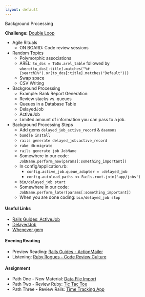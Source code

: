 ```yaml
---
layout: default
---
```


Background Processing

**Challenge:** [Double Loop](https://github.com/rposborne/rails_assignments/blob/master/challenges/double_loop_challenge.rb)

* Agile Rituals
  * ON BOARD: Code review sessions
* Random Topics
  * Polymorphic associations
  * AREL: `to_dos = ToDo.arel_table` followed by `where(to_dos[:title].matches("%#{search}%").or(to_dos[:title].matches("Default")))`
  * Swap space
  * CSV Writing
* Background Processing
  * Example: Bank Report Generation
  * Review stacks vs. queues
  * Queues in a Database Table
  * DelayedJob
  * ActiveJob
  * Limited amount of information you can pass to a job.
* Background Processing Steps
  * Add gems `delayed_job_active_record` & `daemons`
  * `bundle install`
  * `rails generate delayed_job:active_record`
  * `rake db:migrate`
  * `rails generate job JobName`
  * Somewhere in our code: `JobName.perform_now(params[:something_important])`
  * In config/application.rb:
    * `config.active_job.queue_adapter = :delayed_job`
    * `config.autoload_paths << Rails.root.join('app/jobs')`
  * `bin/delayed_job start`
  * Somewhere in our code: `JobName.perform_later(params[:something_important])`
  * When you are done coding: `bin/delayed_job stop`

#### Useful Links

* [Rails Guides: ActiveJob](http://edgeguides.rubyonrails.org/active_job_basics.html)
* [DelayedJob](https://github.com/collectiveidea/delayed_job)
* [Whenever gem](https://github.com/javan/whenever)

#### Evening Reading

* Preview Reading: [Rails Guides - ActionMailer](http://guides.rubyonrails.org/action_mailer_basics.html)
* Listening: [Ruby Rogues - Code Review Culture](https://devchat.tv/ruby-rogues/216-rr-code-review-culture-with-derek-prior)

#### Assignment

* Path One - New Material: [Data File Import](https://github.com/tiyd-rails-2016-01/data_file_import)
* Path Two - Review Ruby: [Tic Tac Toe](https://github.com/tiyd-rails-2016-01/overview_tic_tac_toe)
* Path Three - Review Rails: [Time Tracking App](https://github.com/tiyd-rails-2016-01/overview_time_tracking_app)
